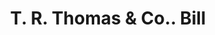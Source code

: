 ---
doi: 10.7916/D8JT12JN
date_other: '1908'
date_other_textual: '1908'
form: printed ephemera
genre:
- Invoices
name:
- T. R. Thomas & Co.
object_in_context_url: https://biggert.cul.columbia.edu/items/view/ave_biggert_01227
subject_hierarchical_geographic:
- Utica, New York, United States
subject_name:
- T. R. Thomas & Co.
title: T. R. Thomas & Co.. Bill
sort_title: T. R. Thomas & Co.. Bill
call_number: ave_biggert_01227
coordinates:
- 43.094722222222224,-75.27583333333334
pid: ave_biggert_01227
identifiers: ave_biggert_01227
thumbnail: https://derivativo-1.library.columbia.edu/iiif/2/ldpd:343475/full/!256,256/0/native.jpg
permalink: /biggert/ave_biggert_01227/
layout: iiif-image-page
---